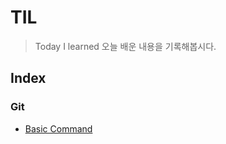 # TIL

> Today I learned
> 오늘 배운 내용을 기록해봅시다. 

## Index

### Git

- [Basic Command](https://github.com/sdoohee/TIL/tree/main/Git)
